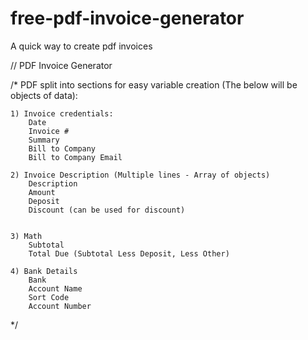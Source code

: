 # free-pdf-invoice-generator
A quick way to create pdf invoices

// PDF Invoice Generator

/* PDF split into sections for easy variable creation (The below will be objects of data): 

    1) Invoice credentials:
        Date
        Invoice #
        Summary
        Bill to Company
        Bill to Company Email

    2) Invoice Description (Multiple lines - Array of objects)
        Description
        Amount
        Deposit 
        Discount (can be used for discount)


    3) Math
        Subtotal
        Total Due (Subtotal Less Deposit, Less Other)

    4) Bank Details
        Bank
        Account Name
        Sort Code
        Account Number

*/
